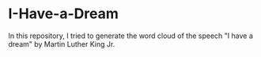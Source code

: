 # I-Have-a-Dream

In this repository, I tried to generate the word cloud of the speech "I have a dream" by Martin Luther King Jr.

